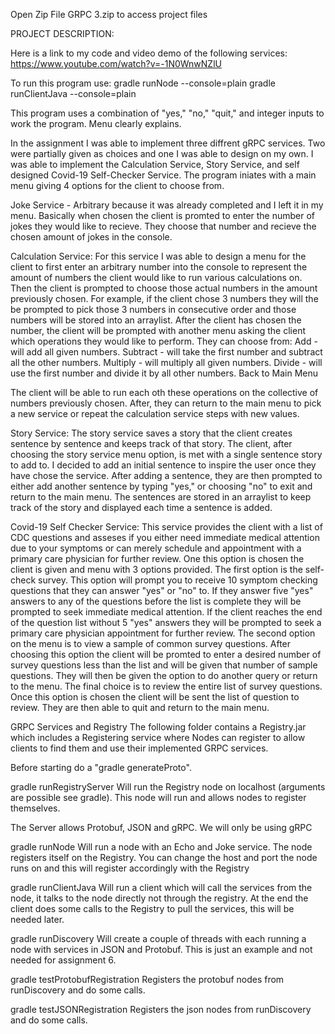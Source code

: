 Open Zip File GRPC 3.zip to access project files

PROJECT DESCRIPTION:

Here is a link to my code and video demo of the following services: https://www.youtube.com/watch?v=-1N0WnwNZlU

To run this program use:
gradle runNode --console=plain
gradle runClientJava --console=plain

This program uses a combination of "yes," "no," "quit," and integer inputs to work the program. Menu clearly explains.

In the assignment I was able to implement three diffrent gRPC services. Two were partially given as choices and one I was able to design on my own.
I was able to implement the Calculation Service, Story Service, and self designed Covid-19 Self-Checker Service. The program iniates with a main menu giving 4 options for the client to choose from.

Joke Service - Arbitrary because it was already completed and I left it in my menu. Basically when chosen the client is promted to enter the number of jokes they would like to recieve. They choose that number and recieve the chosen amount of jokes in the console.

Calculation Service:
For this service I was able to design a menu for the client to first enter an arbitrary number into the console to represent the amount of numbers the client would like to run various calculations on. Then the client is prompted to choose those actual numbers in the amount previously chosen. For example, if the client chose 3 numbers they will the be prompted to pick those 3 numbers in consecutive order and those numbers will be stored into an arraylist. After the client has chosen the number, the client will be prompted with another menu asking the client which operations they would like to perform. 
They can choose from:
Add - will add all given numbers.
Subtract - will take the first number and subtract all the other numbers.
Multiply - will multiply all given numbers.
Divide - will use the first number and divide it by all other numbers.
Back to Main Menu

The client will be able to run each oth these operations on the collective of numbers previously chosen. After, they can return to the main menu to pick a new service or repeat the calculation service steps with new values.

Story Service:
The story service saves a story that the client creates sentence by sentence and keeps track of that story. The client, after choosing the story service menu option, is met with a single sentence story to add to. I decided to add an initial sentence to inspire the user once they have chose the service. After adding a sentence, they are then prompted to either add another sentence by typing "yes," or choosing "no" to exit and return to the main menu. The sentences are stored in an arraylist to keep track of the story and displayed each time a sentence is added.

Covid-19 Self Checker Service:
This service provides the client with a list of CDC questions and asseses if you either need immediate medical attention due to your symptoms or can merely schedule and appointment with a primary care physician for further review. One this option is chosen the client is given and menu with 3 options provided. The first option is the self-check survey. This option will prompt you to receive 10 symptom checking questions that they can answer "yes" or "no" to. If they answer  five "yes" answers to any of the questions before the list is complete they will be prompted to seek immediate medical attention. If the client reaches the end of the question list without 5 "yes" answers they will be prompted to seek a primary care physician appointment for further review. The second option on the menu is to view a sample of common survey questions. After choosing this option the client will be promted to enter a desired number of survey questions less than the list and will be given that number of sample questions. They will then be given the option to do another query or return to the menu. The final choice is to review the entire list of survey questions. Once this option is chosen the client will be sent the list of question to review. They are then able to quit and return to the main menu.

GRPC Services and Registry
The following folder contains a Registry.jar which includes a Registering service where Nodes can register to allow clients to find them and use their implemented GRPC services.

Before starting do a "gradle generateProto".

gradle runRegistryServer
Will run the Registry node on localhost (arguments are possible see gradle). This node will run and allows nodes to register themselves.

The Server allows Protobuf, JSON and gRPC. We will only be using gRPC

gradle runNode
Will run a node with an Echo and Joke service. The node registers itself on the Registry. You can change the host and port the node runs on and this will register accordingly with the Registry

gradle runClientJava
Will run a client which will call the services from the node, it talks to the node directly not through the registry. At the end the client does some calls to the Registry to pull the services, this will be needed later.

gradle runDiscovery
Will create a couple of threads with each running a node with services in JSON and Protobuf. This is just an example and not needed for assignment 6.

gradle testProtobufRegistration
Registers the protobuf nodes from runDiscovery and do some calls.

gradle testJSONRegistration
Registers the json nodes from runDiscovery and do some calls.
